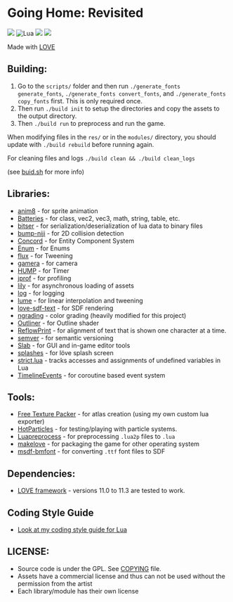 # Going Home: Revisited

![](https://img.shields.io/badge/lua-on%20development-green.svg)
![Lua](https://img.shields.io/badge/Lua-JIT%2C%205.1-blue.svg)
![](https://img.shields.io/badge/made%20with-l%C3%B6ve-blueviolet)
![](https://img.shields.io/twitter/follow/flamendless?style=social)

Made with [LOVE](https://love2d.org)

## Building:

1. Go to the `scripts/` folder and then run `./generate_fonts generate_fonts`, `./generate_fonts convert_fonts`, and `./generate_fonts copy_fonts` first. This is only required once.
2. Then run `./build init` to setup the directories and copy the assets to the output directory.
3. Then `./build run` to preprocess and run the game.

When modifying files in the `res/` or in the `modules/` directory, you should update with `./build rebuild` before running again.

For cleaning files and logs `./build clean && ./build clean_logs`

(see [buid.sh](build.sh) for more info)

## Libraries:

* [anim8](https://github.com/kikito/anim8) - for sprite animation
* [Batteries](https://github.com/1bardesign/batteries) - for class, vec2, vec3, math, string, table, etc.
* [bitser](https://github.com/gvx/bitser) - for serialization/deserialization of lua data to binary files
* [bump-niji](https://github.com/oniietzschan/bump-niji) - for 2D collision detection
* [Concord](https://github.com/Tjakka5/Concord) - for Entity Component System
* [Enum](https://github.com/Tjakka5/Enum) - for Enums
* [flux](https://github.com/rxi/flux) - for Tweening
* [gamera](https://github.com/kikito/gamera) - for camera
* [HUMP](https://github.com/vrld/hump) - for Timer
* [jprof](https://github.com/pfirsich/jprof) - for profiling
* [lily](https://github.com/MikuAuahDark/lily) - for asynchronous loading of assets
* [log](https://github.com/flamendless/log.lua) - for logging
* [lume](https://github.com/rxi/lume) - for linear interpolation and tweening
* [love-sdf-text](https://github.com/Tjakka5/love-sdf-text) - for SDF rendering
* [ngrading](https://github.com/MikuAuahDark/NPad93/tree/master/ngrading) - color grading (heavily modified for this project)
* [Outliner](https://love2d.org/forums/viewtopic.php?p=221215#p221215) - for Outline shader
* [ReflowPrint](https://github.com/josefnpat/reflowprint) - for alignment of text that is shown one character at a time.
* [semver](https://github.com/kikito/semver) - for semantic versioning
* [Slab](https://github.com/flamendless/Slab) - for GUI and in-game editor tools
* [splashes](https://github.com/love2d-community/splashes) - for löve splash screen
* [strict.lua](https://github.com/rxi/lite/blob/master/data/core/strict.lua) - tracks accesses and assignments of undefined variables in Lua
* [TimelineEvents](https://github.com/flamendless/TimelineEvents) - for coroutine based event system

## Tools:

* [Free Texture Packer](https://free-tex-packer.com/) - for atlas creation (using my own custom lua exporter)
* [HotParticles](https://github.com/ReFreezed/HotParticles) - for testing/playing with particle systems.
* [Luapreprocess](https://github.com/ReFreezed/LuaPreprocess) - for preprocessing `.lua2p` files to `.lua`
* [makelove](https://github.com/pfirsich/makelove) - for packaging the game for other operating system
* [msdf-bmfont](https://www.npmjs.com/package/msdf-bmfont) - for converting `.ttf` font files to SDF

## Dependencies:

* [LOVE framework](https://love2d.org) - versions 11.0 to 11.3 are tested to work.

## Coding Style Guide

* [Look at my coding style guide for Lua](https://flamendless.github.io/lua-coding-style-guide/)

## LICENSE:

* Source code is under the GPL. See [COPYING](COPYING) file.
* Assets have a commercial license and thus can not be used without the permission from the artist
* Each library/module has their own license
